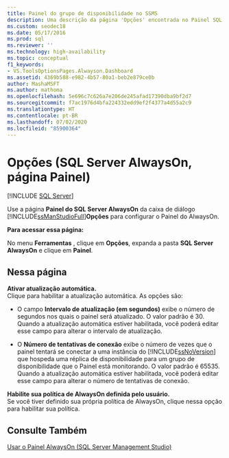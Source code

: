 ```yaml
---
title: Painel do grupo de disponibilidade no SSMS
description: Uma descrição da página 'Opções' encontrada no Painel SQL Server Always On no SQL Server Management Studio.
ms.custom: seodec18
ms.date: 05/17/2016
ms.prod: sql
ms.reviewer: ''
ms.technology: high-availability
ms.topic: conceptual
f1_keywords:
- VS.ToolsOptionsPages.Alwayson.Dashboard
ms.assetid: 4369b588-e982-4b57-80a1-beb2e879ce0b
author: MashaMSFT
ms.author: mathoma
ms.openlocfilehash: 5e696c7c626a7e206de245afad17390dba9bf2d7
ms.sourcegitcommit: f7ac1976d4bfa224332edd9ef2f4377a4d55a2c9
ms.translationtype: HT
ms.contentlocale: pt-BR
ms.lasthandoff: 07/02/2020
ms.locfileid: "85900364"
---
```

# <a name="options-sql-server-always-on-dashboard-page"></a>Opções (SQL Server AlwaysOn, página Painel)
[!INCLUDE [SQL Server](../../../includes/applies-to-version/sqlserver.md)]

  Use a página **Painel do SQL Server AlwaysOn** da caixa de diálogo [!INCLUDE[ssManStudioFull](../../../includes/ssmanstudiofull-md.md)]**Opções** para configurar o Painel do AlwaysOn.  
  
 **Para acessar essa página:**  
  
 No menu **Ferramentas** , clique em **Opções**, expanda a pasta **SQL Server AlwaysOn** e clique em **Painel**.  
  
## <a name="on-this-page"></a>Nessa página  
 **Ativar atualização automática.**  
 Clique para habilitar a atualização automática. As opções são:  
  
-   O campo **Intervalo de atualização (em segundos)** exibe o número de segundos nos quais o painel será atualizado. O valor padrão é 30. Quando a atualização automática estiver habilitada, você poderá editar esse campo para alterar o intervalo de atualização.  
  
-   O **Número de tentativas de conexão** exibe o número de vezes que o painel tentará se conectar a uma instância do [!INCLUDE[ssNoVersion](../../../includes/ssnoversion-md.md)] que hospeda uma réplica de disponibilidade para um grupo de disponibilidade que o Painel está monitorando. O valor padrão é 65535. Quando a atualização automática estiver habilitada, você poderá editar esse campo para alterar o número de tentativas de conexão.  
  
 **Habilite sua política de AlwaysOn definida pelo usuário.**  
 Se você tiver definido sua própria política de AlwaysOn, clique nessa opção para habilitar sua política.  
  
## <a name="see-also"></a>Consulte Também  
 [Usar o Painel AlwaysOn &#40;SQL Server Management Studio&#41;](../../../database-engine/availability-groups/windows/use-the-always-on-dashboard-sql-server-management-studio.md)  
  
  
